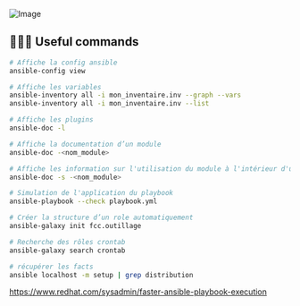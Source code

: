 ![Image](https://www.vectorlogo.zone/logos/ansible/ansible-ar21.svg)

## 🧑🏻‍💻 Useful commands
```bash
# Affiche la config ansible
ansible-config view

# Affiche les variables
ansible-inventory all -i mon_inventaire.inv --graph --vars
ansible-inventory all -i mon_inventaire.inv --list

# Affiche les plugins
ansible-doc -l

# Affiche la documentation d’un module
ansible-doc -<nom_module>

# Affiche les information sur l'utilisation du module à l'intérieur d'un playbook
ansible-doc -s -<nom_module> 

# Simulation de l'application du playbook
ansible-playbook --check playbook.yml

# Créer la structure d’un role automatiquement
ansible-galaxy init fcc.outillage

# Recherche des rôles crontab
ansible-galaxy search crontab

# récupérer les facts
ansible localhost -m setup | grep distribution
```

https://www.redhat.com/sysadmin/faster-ansible-playbook-execution

